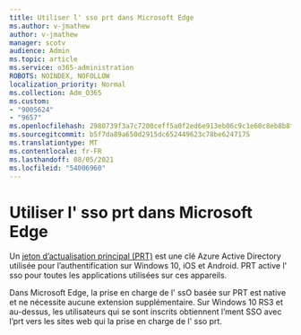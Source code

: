```yaml
---
title: Utiliser l' sso prt dans Microsoft Edge
ms.author: v-jmathew
author: v-jmathew
manager: scotv
audience: Admin
ms.topic: article
ms.service: o365-administration
ROBOTS: NOINDEX, NOFOLLOW
localization_priority: Normal
ms.collection: Adm_O365
ms.custom:
- "9005624"
- "9657"
ms.openlocfilehash: 2980739f3a7c7200ceff5a0f2ed6e913eb06c9c1e60c8eb8b8f102f3f2760f01
ms.sourcegitcommit: b5f7da89a650d2915dc652449623c78be6247175
ms.translationtype: MT
ms.contentlocale: fr-FR
ms.lasthandoff: 08/05/2021
ms.locfileid: "54006960"
---
```

# <a name="use-prt-based-sso-in-microsoft-edge"></a>Utiliser l' sso prt dans Microsoft Edge

Un [jeton d’actualisation principal (PRT)](https://go.microsoft.com/fwlink/?linkid=2133632) est une clé Azure Active Directory utilisée pour l’authentification sur Windows 10, iOS et Android. PRT active l' sso pour toutes les applications utilisées sur ces appareils.

Dans Microsoft Edge, la prise en charge de l' ssO basée sur PRT est native et ne nécessite aucune extension supplémentaire. Sur Windows 10 RS3 et au-dessus, les utilisateurs qui se sont inscrits obtiennent l’ment SSO avec l’prt vers les sites web qui la prise en charge de l' sso prt.
